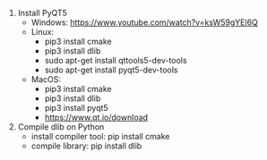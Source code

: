 1. Install PyQT5 
    - Windows: https://www.youtube.com/watch?v=ksW59gYEl6Q
    - Linux:
      + pip3 install cmake
      + pip3 install dlib
      + sudo apt-get install qttools5-dev-tools
      + sudo apt-get install pyqt5-dev-tools
    - MacOS:
      + pip3 install cmake
      + pip3 install dlib
      + pip3 install pyqt5
      + https://www.qt.io/download
2. Compile dlib on Python
    - install compiler tool: pip install cmake
    - compile library: pip install dlib
